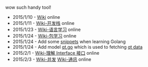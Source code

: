 wow such handy tool!

<!-- Stock charts on [Tencent Stock](http://stockhtm.finance.qq.com/hqing/zhishu/000001.htm) are constructed of realtime stream data. But the problem is, when we developed after the market closed, all the response data is static and contains the whole daily dataset.

We want to record the old data like making a film and replay it like how the **bioscope** works.

We will develop a data record and playback machine based on Golang. -->


 * 2015/1/10 - [Wiki](https://github.com/lenville/bioscope/wiki) online
 * 2015/1/11 - [Wiki-开发栈](https://github.com/lenville/bioscope/wiki/开发栈) online
 * 2015/1/23 - [Wiki-语言学习](https://github.com/lenville/bioscope/wiki/语言学习) online
 * 2015/1/24 - [Wiki-包学习](https://github.com/lenville/bioscope/wiki/包学习) online
 * 2015/1/24 - Add some [snippets](https://github.com/lenville/bioscope/tree/master/snippets) when learning Golang
 * 2015/1/24 - Add model [qt.go](https://github.com/lenville/bioscope/blob/master/qt.go) which is used to fetching [qt data](http://qt.gtimg.cn/q=usGOOG)
 * 2015/2/1 - [Wiki-理解 Interface 接口](https://github.com/lenville/bioscope/wiki/理解-Interface-接口) online
 * 2015/2/3 - [Wiki-并发](https://github.com/lenville/bioscope/wiki/%E5%B9%B6%E5%8F%91) [Wiki-通讯](https://github.com/lenville/bioscope/wiki/%E9%80%9A%E8%AE%AF) online


